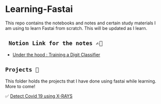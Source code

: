 # Learning-Fastai
This repo contains the notebooks and notes and certain study materials I am using to learn Fastai from scratch. This will be updated as I learn.

##  ``` Notion Link for the notes ✍🏻```
-  [Under the hood : Training a Digit Classifier](https://www.notion.so/Under-the-hood-Training-a-Digit-Classifier-8c84c3c8b556411b9381b7c1a7cd8d3e)



## ` Projects 🤖 ` 
This folder holds the projects that I have done using fastai while learning. More to come! 

 ✅   [Detect Covid 19 using X-RAYS](https://github.com/ashikshafi08/Learning-Fastai/blob/main/Projects/Detect_Covid19.ipynb)
